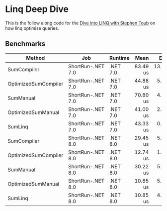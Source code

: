 # Linq Deep Dive
This is the follow along code for the [Dive into LINQ with Stephen Toub](https://www.youtube.com/watch?v=W4-NVVNwCWs) on how linq optimise queries.

## Benchmarks 

| Method               | Job               | Runtime  | Mean     | Error     | StdDev   | Allocated |
|--------------------- |------------------ |--------- |---------:|----------:|---------:|----------:|
| SumCompiler          | ShortRun-.NET 7.0 | .NET 7.0 | 83.49 us | 13.406 us | 0.735 us |     104 B |
| OptimizedSumCompiler | ShortRun-.NET 7.0 | .NET 7.0 | 44.88 us |  5.347 us | 0.293 us |      72 B |
| SumManual            | ShortRun-.NET 7.0 | .NET 7.0 | 70.80 us |  4.299 us | 0.236 us |      88 B |
| OptimizedSumManual   | ShortRun-.NET 7.0 | .NET 7.0 | 41.00 us |  2.304 us | 0.126 us |      48 B |
| SumLinq              | ShortRun-.NET 7.0 | .NET 7.0 | 43.33 us |  0.733 us | 0.040 us |      32 B |
| SumCompiler          | ShortRun-.NET 8.0 | .NET 8.0 | 29.45 us |  5.127 us | 0.281 us |     104 B |
| OptimizedSumCompiler | ShortRun-.NET 8.0 | .NET 8.0 | 12.74 us |  1.169 us | 0.064 us |      72 B |
| SumManual            | ShortRun-.NET 8.0 | .NET 8.0 | 30.22 us |  5.777 us | 0.317 us |      88 B |
| OptimizedSumManual   | ShortRun-.NET 8.0 | .NET 8.0 | 10.85 us |  5.466 us | 0.300 us |      48 B |
| SumLinq              | ShortRun-.NET 8.0 | .NET 8.0 | 10.85 us |  4.010 us | 0.220 us |      32 B |
